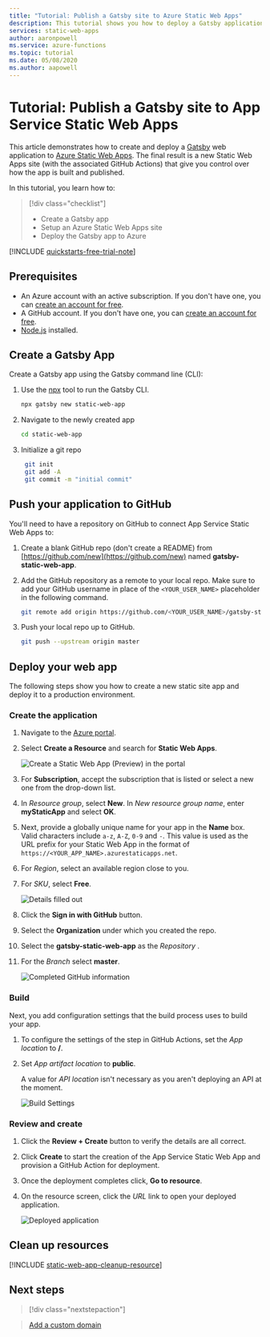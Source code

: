 ```yaml
---
title: "Tutorial: Publish a Gatsby site to Azure Static Web Apps"
description: This tutorial shows you how to deploy a Gatsby application to Azure Static Web Apps.
services: static-web-apps
author: aaronpowell
ms.service: azure-functions
ms.topic: tutorial
ms.date: 05/08/2020
ms.author: aapowell
---
```


# Tutorial: Publish a Gatsby site to App Service Static Web Apps

This article demonstrates how to create and deploy a [Gatsby](https://gatsbyjs.org) web application to [Azure Static Web Apps](overview.md). The final result is a new Static Web Apps site (with the associated GitHub Actions) that give you control over how the app is built and published.

In this tutorial, you learn how to:

> [!div class="checklist"]
>
> - Create a Gatsby app
> - Setup an Azure Static Web Apps site
> - Deploy the Gatsby app to Azure

[!INCLUDE [quickstarts-free-trial-note](../../includes/quickstarts-free-trial-note.md)]

## Prerequisites

- An Azure account with an active subscription. If you don't have one, you can [create an account for free](https://azure.microsoft.com/free/).
- A GitHub account. If you don't have one, you can [create an account for free](https://github.com/join).
- [Node.js](https://nodejs.org) installed.

## Create a Gatsby App

Create a Gatsby app using the Gatsby command line (CLI):

1. Use the [npx](https://www.npmjs.com/package/npx) tool to run the Gatsby CLI.

   ```bash
   npx gatsby new static-web-app
   ```

1. Navigate to the newly created app

   ```bash
   cd static-web-app
   ```

1. Initialize a git repo

   ```bash
    git init
    git add -A
    git commit -m "initial commit"
   ```

## Push your application to GitHub

You'll need to have a repository on GitHub to connect App Service Static Web Apps to:

1. Create a blank GitHub repo (don't create a README) from [https://github.com/new](https://github.com/new) named **gatsby-static-web-app**.

1. Add the GitHub repository as a remote to your local repo. Make sure to add your GitHub username in place of the `<YOUR_USER_NAME>` placeholder in the following command.

   ```bash
   git remote add origin https://github.com/<YOUR_USER_NAME>/gatsby-static-web-app
   ```

1. Push your local repo up to GitHub.

   ```bash
   git push --upstream origin master
   ```

## Deploy your web app

The following steps show you how to create a new static site app and deploy it to a production environment.

### Create the application

1. Navigate to the [Azure portal](https://portal.azure.com).

1. Select **Create a Resource** and search for **Static Web Apps**.

   ![Create a Static Web App (Preview) in the portal](./media/static-web-apps-publish-gatsby/create-in-portal.png)

1. For **Subscription**, accept the subscription that is listed or select a new one from the drop-down list.

1. In _Resource group_, select **New**. In _New resource group name_, enter **myStaticApp** and select **OK**.

1. Next, provide a globally unique name for your app in the **Name** box. Valid characters include `a-z`, `A-Z`, `0-9` and `-`. This value is used as the URL prefix for your Static Web App in the format of `https://<YOUR_APP_NAME>.azurestaticapps.net`.

1. For _Region_, select an available region close to you.

1. For _SKU_, select **Free**.

   ![Details filled out](./media/static-web-apps-publish-gatsby/basic-app-details.png)

1. Click the **Sign in with GitHub** button.

1. Select the **Organization** under which you created the repo.

1. Select the **gatsby-static-web-app** as the _Repository_ .

1. For the _Branch_ select **master**.

   ![Completed GitHub information](./media/static-web-apps-publish-gatsby/completed-github-info.png)

### Build

Next, you add configuration settings that the build process uses to build your app.

1. To configure the settings of the step in GitHub Actions, set the _App location_ to **/**.

1. Set _App artifact location_ to **public**.

   A value for _API location_ isn't necessary as you aren't deploying an API at the moment.

   ![Build Settings](./media/static-web-apps-publish-gatsby/build-details.png)

### Review and create

1. Click the **Review + Create** button to verify the details are all correct.

1. Click **Create** to start the creation of the App Service Static Web App and provision a GitHub Action for deployment.

1. Once the deployment completes click, **Go to resource**.

1. On the resource screen, click the _URL_ link to open your deployed application.

   ![Deployed application](./media/static-web-apps-publish-gatsby/deployed-app.png)

## Clean up resources

[!INCLUDE [static-web-app-cleanup-resource](../../includes/static-web-apps-cleanup-resource.md)]

## Next steps

> [!div class="nextstepaction"]

> [Add a custom domain](custom-domain.md)
